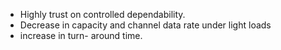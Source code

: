 - Highly trust on controlled dependability.
- Decrease in capacity and channel data rate under light loads
- increase in turn- around time.
